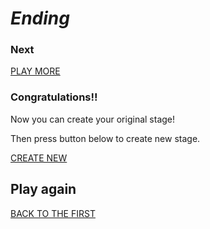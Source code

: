 # *Ending*

### Next

[PLAY MORE](https://www.hackforplay.xyz/pickup)

### Congratulations!!

Now you can create your original stage!

Then press button below to create new stage. 

[CREATE NEW](https://make-rpg.hackforplay.xyz)

## Play again

[BACK TO THE FIRST](stages/1/index.html)
